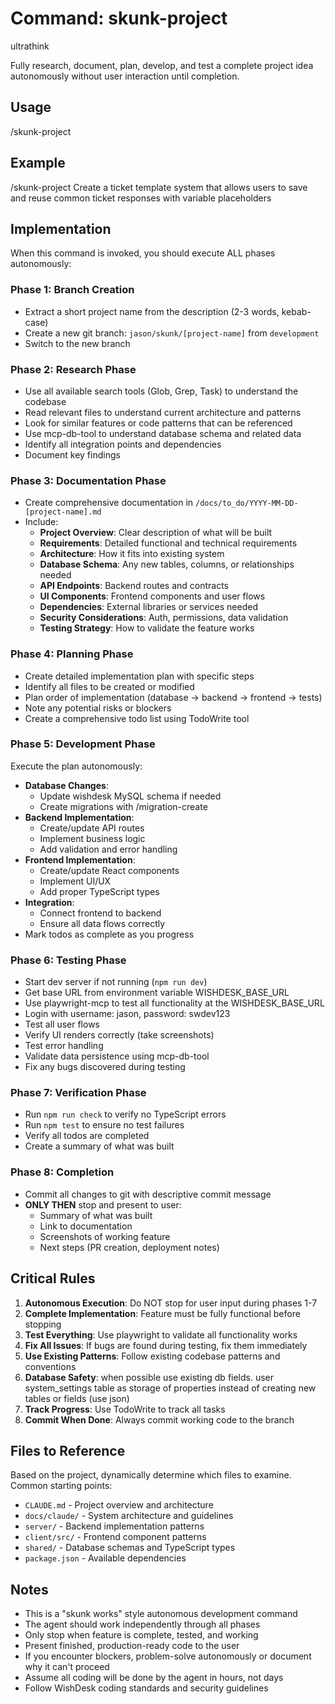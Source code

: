 # Command: skunk-project

ultrathink

Fully research, document, plan, develop, and test a complete project idea autonomously without user interaction until completion.

## Usage
/skunk-project <project-description-and-requirements>

## Example
/skunk-project Create a ticket template system that allows users to save and reuse common ticket responses with variable placeholders

## Implementation

When this command is invoked, you should execute ALL phases autonomously:

### Phase 1: Branch Creation
- Extract a short project name from the description (2-3 words, kebab-case)
- Create a new git branch: `jason/skunk/[project-name]` from `development`
- Switch to the new branch

### Phase 2: Research Phase
- Use all available search tools (Glob, Grep, Task) to understand the codebase
- Read relevant files to understand current architecture and patterns
- Look for similar features or code patterns that can be referenced
- Use mcp-db-tool to understand database schema and related data
- Identify all integration points and dependencies
- Document key findings

### Phase 3: Documentation Phase
- Create comprehensive documentation in `/docs/to_do/YYYY-MM-DD-[project-name].md`
- Include:
  - **Project Overview**: Clear description of what will be built
  - **Requirements**: Detailed functional and technical requirements
  - **Architecture**: How it fits into existing system
  - **Database Schema**: Any new tables, columns, or relationships needed
  - **API Endpoints**: Backend routes and contracts
  - **UI Components**: Frontend components and user flows
  - **Dependencies**: External libraries or services needed
  - **Security Considerations**: Auth, permissions, data validation
  - **Testing Strategy**: How to validate the feature works

### Phase 4: Planning Phase
- Create detailed implementation plan with specific steps
- Identify all files to be created or modified
- Plan order of implementation (database → backend → frontend → tests)
- Note any potential risks or blockers
- Create a comprehensive todo list using TodoWrite tool

### Phase 5: Development Phase
Execute the plan autonomously:
- **Database Changes**:
  - Update wishdesk MySQL schema if needed 
  - Create migrations with /migration-create
- **Backend Implementation**:
  - Create/update API routes
  - Implement business logic
  - Add validation and error handling
- **Frontend Implementation**:
  - Create/update React components
  - Implement UI/UX
  - Add proper TypeScript types
- **Integration**:
  - Connect frontend to backend
  - Ensure all data flows correctly
- Mark todos as complete as you progress

### Phase 6: Testing Phase
- Start dev server if not running (`npm run dev`)
- Get base URL from environment variable WISHDESK_BASE_URL
- Use playwright-mcp to test all functionality at the WISHDESK_BASE_URL
- Login with username: jason, password: swdev123
- Test all user flows
- Verify UI renders correctly (take screenshots)
- Test error handling
- Validate data persistence using mcp-db-tool
- Fix any bugs discovered during testing

### Phase 7: Verification Phase
- Run `npm run check` to verify no TypeScript errors
- Run `npm test` to ensure no test failures
- Verify all todos are completed
- Create a summary of what was built

### Phase 8: Completion
- Commit all changes to git with descriptive commit message
- **ONLY THEN** stop and present to user:
  - Summary of what was built
  - Link to documentation
  - Screenshots of working feature
  - Next steps (PR creation, deployment notes)

## Critical Rules

1. **Autonomous Execution**: Do NOT stop for user input during phases 1-7
2. **Complete Implementation**: Feature must be fully functional before stopping
3. **Test Everything**: Use playwright to validate all functionality works
4. **Fix All Issues**: If bugs are found during testing, fix them immediately
5. **Use Existing Patterns**: Follow existing codebase patterns and conventions
6. **Database Safety**: when possible use existing db fields. user system_settings table as storage of properties instead of creating new tables or fields (use json)
7. **Track Progress**: Use TodoWrite to track all tasks
8. **Commit When Done**: Always commit working code to the branch

## Files to Reference
Based on the project, dynamically determine which files to examine. Common starting points:
- `CLAUDE.md` - Project overview and architecture
- `docs/claude/` - System architecture and guidelines
- `server/` - Backend implementation patterns
- `client/src/` - Frontend component patterns
- `shared/` - Database schemas and TypeScript types
- `package.json` - Available dependencies

## Notes
- This is a "skunk works" style autonomous development command
- The agent should work independently through all phases
- Only stop when feature is complete, tested, and working
- Present finished, production-ready code to the user
- If you encounter blockers, problem-solve autonomously or document why it can't proceed
- Assume all coding will be done by the agent in hours, not days
- Follow WishDesk coding standards and security guidelines
